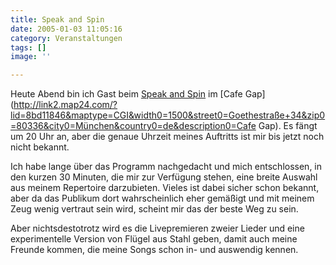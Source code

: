 ```yaml
---
title: Speak and Spin
date: 2005-01-03 11:05:16
category: Veranstaltungen
tags: []
image: ''

---
```


Heute Abend bin ich Gast beim [Speak and Spin](http://www.speakandspin.de/termine.html) im [Cafe Gap](http://link2.map24.com/?lid=8bd11846&maptype=CGI&width0=1500&street0=Goethestraße+34&zip0=80336&city0=München&country0=de&description0=Cafe Gap). Es fängt um 20 Uhr an, aber die genaue Uhrzeit meines Auftritts ist mir bis jetzt noch nicht bekannt. 

Ich habe lange über das Programm nachgedacht und mich entschlossen, in den kurzen 30 Minuten, die mir zur Verfügung stehen, eine breite Auswahl aus meinem Repertoire darzubieten. Vieles ist dabei sicher schon bekannt, aber da das Publikum dort wahrscheinlich eher gemäßigt und mit meinem Zeug wenig vertraut sein wird, scheint mir das der beste Weg zu sein.

Aber nichtsdestotrotz wird es die Livepremieren zweier Lieder und eine experimentelle Version von Flügel aus Stahl geben, damit auch meine Freunde kommen, die meine Songs schon in- und auswendig kennen.
